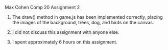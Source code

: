 Max Cohen
Comp 20
Assignment 2

1. The draw() method in game.js has been implemented correctly, placing the
images of the background, trees, dog, and birds on the canvas.

2. I did not discuss this assignment with anyone else.

3. I spent approximately 6 hours on this assignment.
